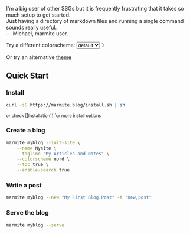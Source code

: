 >>>
I'm a big user of other SSGs but it is frequently frustrating that it takes so much setup to get started.  
Just having a directory of markdown files and running a single command sounds really useful.  
&mdash; Michael, marmite user.
>>>

<div style="padding-bottom:0;">
Try a different colorscheme:   <select name="colorscheme" class="colorscheme-toggle"><option value="default">default</option></select><span class="theme-toggle secondary" title="dark mode">&#9789;</span><br>

Or try an alternative [theme](https://marmite.blog/theme_template/)
</div>

## Quick Start

### Install

```bash
curl -sS https://marmite.blog/install.sh | sh
```

<small> or check [[Installation]] for more install options </small>

### Create a blog

```bash
marmite myblog --init-site \
    --name Mysite \
    --tagline "My Articles and Notes" \
    --colorscheme nord \
    --toc true \
    --enable-search true 
```
### Write a post

```bash
marmite myblog --new "My First Blog Post" -t "new,post"
```

### Serve the blog

```bash
marmite myblog --serve
```